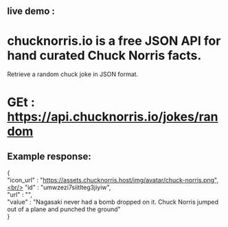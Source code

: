 ## live demo : 

# chucknorris.io is a free JSON API for hand curated Chuck Norris facts.

Retrieve a random chuck joke in JSON format.

# GEt : https://api.chucknorris.io/jokes/random

## Example response:

{<br/>
"icon_url" : "https://assets.chucknorris.host/img/avatar/chuck-norris.png",<br/>
"id" : "umwzezi7siitlteg3jiyiw",<br/>
"url" : "",<br/>
"value" : "Nagasaki never had a bomb dropped on it. Chuck Norris jumped out of a plane and punched the ground"<br/>
}
